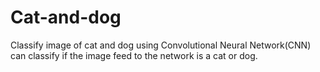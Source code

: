# Cat-and-dog
Classify image of cat and dog using Convolutional Neural Network(CNN) 
can classify if the image feed to the network is a cat or dog.
